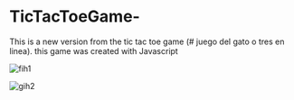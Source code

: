 # TicTacToeGame-
This is a new version from the tic tac toe game (# juego del gato o tres en linea). this game was created with Javascript


![fih1](https://user-images.githubusercontent.com/94731166/149411636-71529c25-4634-4079-815e-b11323cb60ac.jpg)

![gih2](https://user-images.githubusercontent.com/94731166/149411650-5e3a56c7-3ede-4f75-a4de-1225620cf521.jpg)
